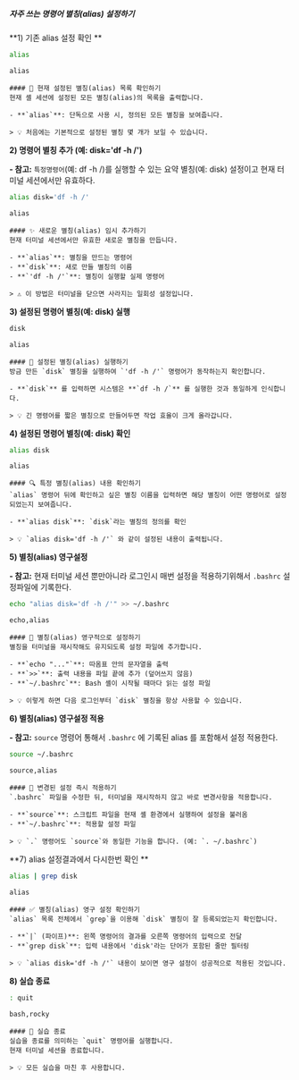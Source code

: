 ##### 자주 쓰는 명령어 별칭(alias) 설정하기 #####

**1) 기존 alias 설정 확인 **

```bash
alias
```

```tech
alias
```

```desc
#### 📜 현재 설정된 별칭(alias) 목록 확인하기
현재 셸 세션에 설정된 모든 별칭(alias)의 목록을 출력합니다.

- **`alias`**: 단독으로 사용 시, 정의된 모든 별칭을 보여줍니다.

> 💡 처음에는 기본적으로 설정된 별칭 몇 개가 보일 수 있습니다.
```

**2) 명령어 별칭 추가 (예: disk='df -h /')**

**- 참고:** `특정명령어`(예: df -h /)를 실행할 수 있는 요약 별칭(예: disk) 설정이고 현재 터미널 세션에서만 유효하다.

```bash
alias disk='df -h /'
```

```tech
alias
```

```desc
#### ✨ 새로운 별칭(alias) 임시 추가하기
현재 터미널 세션에서만 유효한 새로운 별칭을 만듭니다.

- **`alias`**: 별칭을 만드는 명령어
- **`disk`**: 새로 만들 별칭의 이름
- **`'df -h /'`**: 별칭이 실행할 실제 명령어

> ⚠️ 이 방법은 터미널을 닫으면 사라지는 일회성 설정입니다.
```

**3) 설정된 명령어 별칭(예: disk) 실행**

```bash
disk
```

```tech
alias
```

```desc
#### 🚀 설정된 별칭(alias) 실행하기
방금 만든 `disk` 별칭을 실행하여 `'df -h /'` 명령어가 동작하는지 확인합니다.

- **`disk`** 를 입력하면 시스템은 **`df -h /`** 를 실행한 것과 동일하게 인식합니다.

> 💡 긴 명령어를 짧은 별칭으로 만들어두면 작업 효율이 크게 올라갑니다.
```

**4) 설정된 명령어 별칭(예: disk) 확인**

```bash
alias disk
```

```tech
alias
```

```desc
#### 🔍 특정 별칭(alias) 내용 확인하기
`alias` 명령어 뒤에 확인하고 싶은 별칭 이름을 입력하면 해당 별칭이 어떤 명령어로 설정되었는지 보여줍니다.

- **`alias disk`**: `disk`라는 별칭의 정의를 확인

> 💡 `alias disk='df -h /'` 와 같이 설정된 내용이 출력됩니다.
```

**5) 별칭(alias) 영구설정**

**- 참고:** 현재 터미널 세션 뿐만아니라 로그인시 매번 설정을 적용하기위해서 `.bashrc` 설정파일에 기록한다.

```bash
echo "alias disk='df -h /'" >> ~/.bashrc
```

```tech
echo,alias
```

```desc
#### 💾 별칭(alias) 영구적으로 설정하기
별칭을 터미널을 재시작해도 유지되도록 설정 파일에 추가합니다.

- **`echo "..."`**: 따옴표 안의 문자열을 출력
- **`>>`**: 출력 내용을 파일 끝에 추가 (덮어쓰지 않음)
- **`~/.bashrc`**: Bash 셸이 시작될 때마다 읽는 설정 파일

> 💡 이렇게 하면 다음 로그인부터 `disk` 별칭을 항상 사용할 수 있습니다.
```

**6) 별칭(alias) 영구설정 적용**

**- 참고:** `source` 명령어 통해서 `.bashrc` 에 기록된 alias 를 포함해서 설정 적용한다.

```bash
source ~/.bashrc
```

```tech
source,alias
```

```desc
#### 🔄 변경된 설정 즉시 적용하기
`.bashrc` 파일을 수정한 뒤, 터미널을 재시작하지 않고 바로 변경사항을 적용합니다.

- **`source`**: 스크립트 파일을 현재 셸 환경에서 실행하여 설정을 불러옴
- **`~/.bashrc`**: 적용할 설정 파일

> 💡 `.` 명령어도 `source`와 동일한 기능을 합니다. (예: `. ~/.bashrc`)
```

**7) alias 설정결과에서 다시한번 확인 **

```bash
alias | grep disk
```

```tech
alias
```

```desc
#### ✅ 별칭(alias) 영구 설정 확인하기
`alias` 목록 전체에서 `grep`을 이용해 `disk` 별칭이 잘 등록되었는지 확인합니다.

- **`|` (파이프)**: 왼쪽 명령어의 결과를 오른쪽 명령어의 입력으로 전달
- **`grep disk`**: 입력 내용에서 'disk'라는 단어가 포함된 줄만 필터링

> 💡 `alias disk='df -h /'` 내용이 보이면 영구 설정이 성공적으로 적용된 것입니다.
```

**8) 실습 종료**

```bash
: quit
```

```tech
bash,rocky
```

```desc
#### 👋 실습 종료
실습을 종료를 의미하는 `quit` 명령어를 실행합니다.
현재 터미널 세션을 종료합니다.

> 💡 모든 실습을 마친 후 사용합니다.
```